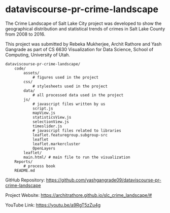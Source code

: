 # dataviscourse-pr-crime-landscape

The Crime Landscape of Salt Lake City project was developed to show the geographical distribution and statistical trends of crimes in Salt Lake County from 2008 to 2016.

This project was submitted by Rebeka Mukherjee, Archit Rathore and Yash Gangrade as part of CS 6630 Visualization for Data Science, School of Computing, University of Utah.

```
dataviscourse-pr-crime-landscape/	
	code/
		assets/
			# figures used in the project
		css/
			# stylesheets used in the project
		data/
			# all processed data used in the project
		js/
			# javascript files written by us
			script.js
			mapView.js			
			statisticsView.js
			selectionView.js
			timeslider.js
			# javascript files related to libraries
			leaflet.featuregroup.subgroup-src
			leaflet
			leaflet.markercluster
			OpenLayers
		leaflet/
		main.html/ # main file to run the visualization
	Reports/
		# process book
	README.md
```

GitHub Repository: https://github.com/yashgangrade09/dataviscourse-pr-crime-landscape

Project Website: https://architrathore.github.io/slc_crime_landscape/#

YouTube Link: https://youtu.be/a9RgT5zZu4g